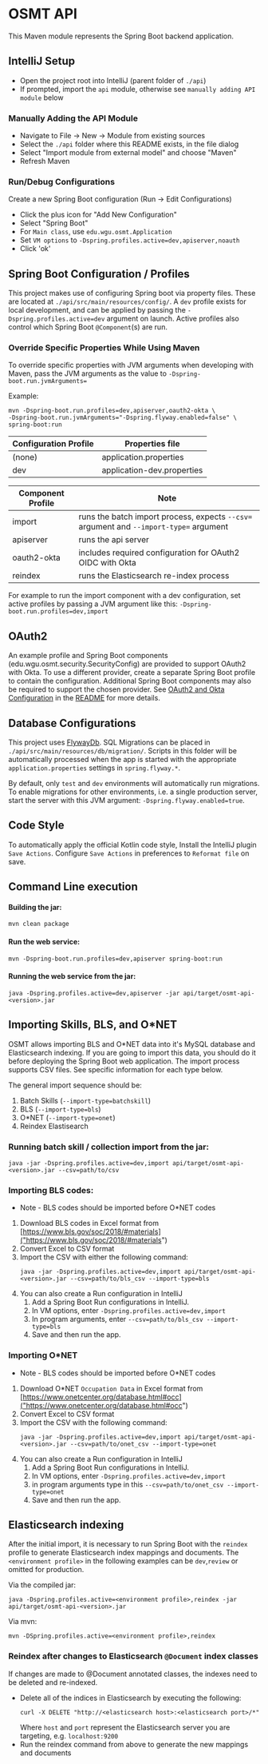 # OSMT API
This Maven module represents the Spring Boot backend application. 
 
## IntelliJ Setup
  * Open the project root into IntelliJ (parent folder of `./api`)
  * If prompted, import the `api` module, otherwise see `manually adding API module` below

### Manually Adding the API Module
  * Navigate to File -> New -> Module from existing sources
  * Select the `./api` folder where this README exists, in the file dialog
  * Select "Import module from external model" and choose "Maven"
  * Refresh Maven 
    
### Run/Debug Configurations
  Create a new Spring Boot configuration (Run -> Edit Configurations)
  * Click the plus icon for "Add New Configuration"
  * Select "Spring Boot"
  * For `Main class`, use `edu.wgu.osmt.Application`
  * Set `VM options` to `-Dspring.profiles.active=dev,apiserver,noauth`
  * Click 'ok'

## Spring Boot Configuration / Profiles
This project makes use of configuring Spring boot via property files. These are located at `./api/src/main/resources/config/`. A `dev` profile exists for local development, and can be applied by passing the `-Dspring.profiles.active=dev` argument on launch. Active profiles also control which Spring Boot `@Component`(s) are run.
  
### Override Specific Properties While Using Maven
To override specific properties with JVM arguments when developing with Maven, pass the JVM arguments as the value to `-Dspring-boot.run.jvmArguments=`

Example:  
 ```
 mvn -Dspring-boot.run.profiles=dev,apiserver,oauth2-okta \
 -Dspring-boot.run.jvmArguments="-Dspring.flyway.enabled=false" \
 spring-boot:run
```

| Configuration Profile     | Properties file           |
| -----------               | -----------               |
| (none)                    | application.properties    |
| dev                       | application-dev.properties|

| Component Profile         | Note                                                    |
| ---                       | ---                                                     |
| import                    | runs the batch import process, expects `--csv=` argument and `--import-type=` argument | 
| apiserver                 | runs the api server                                     |
| oauth2-okta               | includes required configuration for OAuth2 OIDC with Okta|
| reindex                   | runs the Elasticsearch re-index process |

For example to run the import component with a dev configuration, set active profiles by passing a JVM argument like this:
`-Dspring-boot.run.profiles=dev,import`

## OAuth2 
An example profile and Spring Boot components (edu.wgu.osmt.security.SecurityConfig) are provided to support OAuth2 with Okta. To use a different provider, create a separate Spring Boot profile to contain the configuration. Additional Spring Boot components may also be required to support the chosen provider. See [OAuth2 and Okta Configuration](../README.md#oauth2-and-okta-configuration) in the [README](../README.md) for more details.

## Database Configurations
This project uses [FlywayDb](https://flywaydb.org/). SQL Migrations can be placed in `./api/src/main/resources/db/migration/`.
Scripts in this folder will be automatically processed when the app is started with the appropriate `application.properties` settings in `spring.flyway.*`.

By default, only `test` and `dev` environments will automatically run migrations. To enable migrations for other environments, i.e. a single production server, start the server with this JVM argument: `-Dspring.flyway.enabled=true`. 

## Code Style
To automatically apply the official Kotlin code style, Install the IntelliJ plugin `Save Actions`. Configure `Save Actions` in preferences to `Reformat file` on save.    

## Command Line execution
#### Building the jar:
```mvn clean package```

#### Run the web service:
```mvn -Dspring-boot.run.profiles=dev,apiserver spring-boot:run```

#### Running the web service from the jar:
```java -Dspring.profiles.active=dev,apiserver -jar api/target/osmt-api-<version>.jar```

## Importing Skills, BLS, and O*NET
OSMT allows importing BLS and O*NET data into it's MySQL database and Elasticsearch indexing. If you are going to import this data, you should do it before deploying the Spring Boot web application. The import process supports CSV files. See specific information for each type below.

The general import sequence should be: 
1. Batch Skills (```--import-type=batchskill```)
2. BLS (```--import-type=bls```)
3. O*NET (```--import-type=onet```)
4. Reindex Elastisearch

### Running batch skill / collection import from the jar:
```
java -jar -Dspring.profiles.active=dev,import api/target/osmt-api-<version>.jar --csv=path/to/csv    
```

### Importing BLS codes:
* Note - BLS codes should be imported before O*NET codes
1. Download BLS codes in Excel format from [https://www.bls.gov/soc/2018/#materials]("https://www.bls.gov/soc/2018/#materials")
2. Convert Excel to CSV format
3. Import the CSV with either the following command:
    ```
    java -jar -Dspring.profiles.active=dev,import api/target/osmt-api-<version>.jar --csv=path/to/bls_csv --import-type=bls    
    ```
4. You can also create a Run configuration in IntelliJ
    1. Add a Spring Boot Run configurations in IntelliJ.
    2. In VM options, enter ```-Dspring.profiles.active=dev,import```
    3. In program arguments, enter ```--csv=path/to/bls_csv --import-type=bls ```
    4. Save and then run the app.

### Importing O*NET
* Note - BLS codes should be imported before O*NET codes
1. Download O*NET `Occupation Data` in Excel format from [https://www.onetcenter.org/database.html#occ]("https://www.onetcenter.org/database.html#occ")
2. Convert Excel to CSV format
3. Import the CSV with the following command:
    ```
    java -jar -Dspring.profiles.active=dev,import api/target/osmt-api-<version>.jar --csv=path/to/onet_csv --import-type=onet    
    ```
4. You can also create a Run configuration in IntelliJ
    1. Add a Spring Boot Run configurations in IntelliJ.
    2. In VM options, enter ```-Dspring.profiles.active=dev,import```
    3. in program arguments type in this ```--csv=path/to/onet_csv --import-type=onet ```
    4. Save and then run the app.

## Elasticsearch indexing
After the initial import, it is necessary to run Spring Boot with the `reindex` profile to generate Elasticsearch index mappings and documents. The `<environment profile>` in the following examples can be `dev`,`review` or omitted for production. 

Via the compiled jar:
```
java -Dspring.profiles.active=<environment profile>,reindex -jar api/target/osmt-api-<version>.jar 
``` 

Via mvn:
```
mvn -DSpring.profiles.active=<environment profile>,reindex
```

### Reindex after changes to Elasticsearch `@Document` index classes
If changes are made to @Document annotated classes, the indexes need to be deleted and re-indexed. 
* Delete all of the indices in Elasticsearch by executing the following:
    ```
    curl -X DELETE "http://<elasticsearch host>:<elasticsearch port>/*" 
    ``` 
    Where `host` and `port` represent the Elasticsearch server you are targeting, e.g. `localhost:9200` 
* Run the reindex command from above to generate the new mappings and documents

